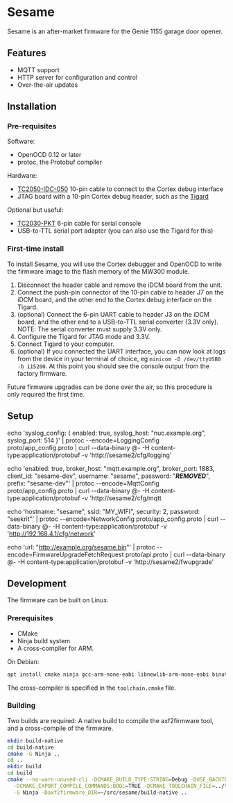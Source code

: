 # Sesame

Sesame is an after-market firmware for the Genie 1155 garage door opener.

## Features

* MQTT support
* HTTP server for configuration and control
* Over-the-air updates

## Installation

### Pre-requisites

Software:

* OpenOCD 0.12 or later
* protoc, the Protobuf compiler

Hardware:

* [TC2050-IDC-050] 10-pin cable to connect to the Cortex debug interface
* JTAG board with a 10-pin Cortex debug header, such as the [Tigard]

Optional but useful:

* [TC2030-PKT] 6-pin cable for serial console
* USB-to-TTL serial port adapter (you can also use the Tigard for this)

### First-time install

To install Sesame, you will use the Cortex debugger and OpenOCD
to write the firmware image to the flash memory of the MW300 module.

1. Disconnect the header cable and remove the iDCM board from the unit.
1. Connect the push-pin connector of the 10-pin cable to header J7 on the iDCM board,
   and the other end to the Cortex debug interface on the Tigard.
1. (optional) Connect the 6-pin UART cable to header J3 on the iDCM board, and the other end
   to a USB-to-TTL serial converter (3.3V only). NOTE: The serial converter must supply 3.3V only.
1. Configure the Tigard for JTAG mode and 3.3V.
1. Connect Tigard to your computer.
1. (optional) If you connected the UART interface, you can now look at logs from the device
   in your terminal of choice, eg `minicom -D /dev/ttyUSB0 -b 115200`.
   At this point you should see the console output from the factory firmware.

Future firmware upgrades can be done over the air, so this procedure is only required the first time.

## Setup

echo 'syslog_config: { enabled: true, syslog_host: "nuc.example.org", syslog_port: 514 }' | protoc --encode=LoggingConfig proto/app_config.proto | curl --data-binary @- -H content-type:application/protobuf -v 'http://sesame2/cfg/logging'


echo 'enabled: true, broker_host: "mqtt.example.org", broker_port: 1883, client_id: "sesame-dev", username: "sesame", password: "***REMOVED***", prefix: "sesame-dev"' | protoc --encode=MqttConfig proto/app_config.proto | curl --data-binary @- -H content-type:application/protobuf -v 'http://sesame2/cfg/mqtt

echo 'hostname: "sesame", ssid: "MY_WIFI", security: 2, password: "seekrit"' | protoc --encode=NetworkConfig proto/app_config.proto | curl --data-binary @- -H content-type:application/protobuf -v 'http://192.168.4.1/cfg/network'

echo 'url: "http://example.org/sesame.bin"'  | protoc --encode=FirmwareUpgradeFetchRequest proto/api.proto | curl --data-binary @- -H content-type:application/protobuf -v 'http://sesame2/fwupgrade'


## Development

The firmware can be built on Linux.

### Prerequisites

* CMake
* Ninja build system
* A cross-compiler for ARM.

On Debian:
```sh
apt install cmake ninja gcc-arm-none-eabi libnewlib-arm-none-eabi binutils-arm-none-eabi
```

The cross-compiler is specified in the `toolchain.cmake` file.

### Building

Two builds are required: A native build to compile the axf2firmware tool,
and a cross-compile of the firmware.

```sh
mkdir build-native
cd build-native
cmake -G Ninja ..
cd ..
mkdir build
cd build
cmake --no-warn-unused-cli -DCMAKE_BUILD_TYPE:STRING=Debug -DUSE_BACKTRACE=ON \
  -DCMAKE_EXPORT_COMPILE_COMMANDS:BOOL=TRUE -DCMAKE_TOOLCHAIN_FILE=../toolchain.cmake \
  -G Ninja -Daxf2firmware_DIR=~/src/sesame/build-native ..
```

[TC2030-PKT]: https://www.tag-connect.com/product/tc2030-pkt-6-pin-cable-with-legs-for-use-with-microchip-pickit-3
[TC2050-IDC-050]: https://www.tag-connect.com/product/tc2050-idc-050
[Tigard]: https://github.com/tigard-tools/tigard
